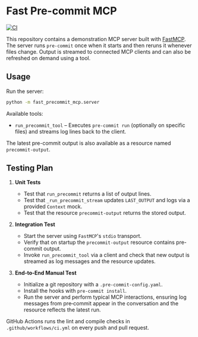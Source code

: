 # Fast Pre-commit MCP

[![CI](https://github.com/your-org/pre-commit-mcp/actions/workflows/ci.yml/badge.svg)](https://github.com/your-org/pre-commit-mcp/actions/workflows/ci.yml)

This repository contains a demonstration MCP server built with [FastMCP](https://pypi.org/project/fastmcp/). The server runs `pre-commit` once when it starts and then reruns it whenever files change. Output is streamed to connected MCP clients and can also be refreshed on demand using a tool.

## Usage

Run the server:

```bash
python -m fast_precommit_mcp.server
```

Available tools:

- `run_precommit_tool` – Executes `pre-commit run` (optionally on specific files) and streams log lines back to the client.

The latest pre-commit output is also available as a resource named `precommit-output`.

## Testing Plan

1. **Unit Tests**
   - Test that `run_precommit` returns a list of output lines.
   - Test that `_run_precommit_stream` updates `LAST_OUTPUT` and logs via a provided `Context` mock.
   - Test that the resource `precommit-output` returns the stored output.

2. **Integration Test**
   - Start the server using `FastMCP`'s `stdio` transport.
   - Verify that on startup the `precommit-output` resource contains pre-commit output.
   - Invoke `run_precommit_tool` via a client and check that new output is streamed as log messages and the resource updates.

3. **End‑to‑End Manual Test**
   - Initialize a git repository with a `.pre-commit-config.yaml`.
   - Install the hooks with `pre-commit install`.
   - Run the server and perform typical MCP interactions, ensuring log messages from pre‑commit appear in the conversation and the resource reflects the latest run.

GitHub Actions runs the lint and compile checks in `.github/workflows/ci.yml` on every push and pull request.


